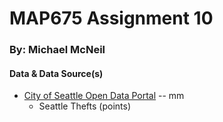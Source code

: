 # MAP675 Assignment 10
### By: Michael McNeil

#### Data & Data Source(s)
* [City of Seattle Open Data Portal](https://data.seattle.gov/) -- mm
    * Seattle Thefts (points)